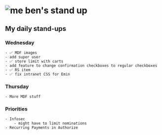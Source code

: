 # ![me](https://avatars2.githubusercontent.com/u/5232044?s=50&v=4) ben's stand up

## My daily stand-ups

### Wednesday

    - ✅ MDF images
    - add super user
    - ✅ store limit with carts
    - add feature to change confirmation checkboxes to regular checkboxes
    - ✅ RS item
    - ✅ fix intranet CSS for Emin

### Thursday

    - More MDF stuff

### Priorities 
   
    - Infosec
        - might have to limit nominations
    - Recurring Payments in Authorize

